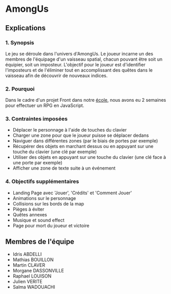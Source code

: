 # AmongUs
## Explications

### 1. Synopsis

Le jeu se déroule dans l'univers d'AmongUs. 
Le joueur incarne un des membres de l'équipage d'un vaisseau spatial, chacun pouvant être soit un équipier, soit un imposteur. 
L'objectif pour le joueur est d'identifier l'imposteurs et de l'éliminer tout en accomplissant des quêtes dans le vaisseau afin de découvrir de nouveaux indices.

### 2. Pourquoi

Dans le cadre d'un projet Front dans notre [école](https://www.hetic.net/), nous avons eu 2 semaines pour effectuer un RPG en JavaScript.

### 3. Contraintes imposées

- Déplacer le personnage à l'aide de touches du clavier
- Charger une zone pour que le joueur puisse se déplacer dedans
- Naviguer dans différentes zones (par le biais de portes par exemple)
- Récupérer des objets en marchant dessus ou en appuyant sur une touche du clavier (une clé par exemple)
- Utiliser des objets en appuyant sur une touche du clavier (une clé face à une porte par exemple)
- Afficher une zone de texte suite à un événement

### 4. Objectifs supplémentaires

- Landing Page avec 'Jouer', 'Crédits' et 'Comment Jouer'
- Animations sur le personnage
- Collisions sur les bords de la map
- Pièges à éviter
- Quêtes annexes
- Musique et sound effect
- Page pour mort du joueur et victoire


## Membres de l'équipe

- Idris ABDELLI
- Mathias BOUILLON
- Martin CLAVER
- Morgane DASSONVILLE
- Raphael LOUISON
- Julien VERITE
- Salma WADOUACHI
